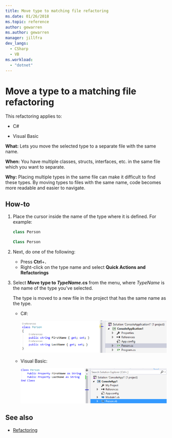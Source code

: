 ```yaml
---
title: Move type to matching file refactoring
ms.date: 01/26/2018
ms.topic: reference
author: gewarren
ms.author: gewarren
manager: jillfra
dev_langs:
  - CSharp
  - VB
ms.workload:
  - "dotnet"
---
```

# Move a type to a matching file refactoring

This refactoring applies to:

- C#

- Visual Basic

**What:** Lets you move the selected type to a separate file with the same name.

**When:** You have multiple classes, structs, interfaces, etc. in the same file which you want to separate.

**Why:** Placing multiple types in the same file can make it difficult to find these types. By moving types to files with the same name, code becomes more readable and easier to navigate.

## How-to

1. Place the cursor inside the name of the type where it is defined. For example:

   ```csharp
   class Person
   ```

   ```vb
   Class Person
   ```

2. Next, do one of the following:

   - Press **Ctrl**+**.**
   - Right-click on the type name and select **Quick Actions and Refactorings**

1. Select **Move type to *TypeName*.cs** from the menu, where *TypeName* is the name of the type you've selected.

   The type is moved to a new file in the project that has the same name as the type.

   - C#:

      ![Inline result - C#](media/movetype-result-cs.png)

   - Visual Basic:

      ![Inline result - Visual Basic](media/movetype-result-vb.png)

## See also

- [Refactoring](../refactoring-in-visual-studio.md)
